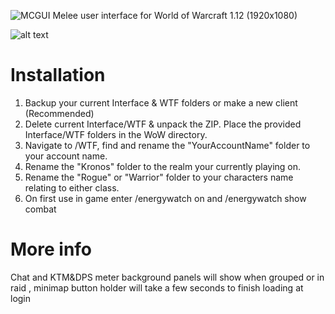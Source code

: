 ![MCGUI](https://i.imgur.com/dwAAHbA.png)
Melee user interface for World of Warcraft 1.12 (1920x1080)

![alt text](https://i.imgur.com/Nyt2McN.jpg)

# Installation
1. Backup your current Interface & WTF folders or make a new client (Recommended)
2. Delete current Interface/WTF & unpack the ZIP. Place the provided Interface/WTF folders in the WoW directory.
3. Navigate to /WTF, find and rename the "YourAccountName" folder to your account name.
4. Rename the "Kronos" folder to the realm your currently playing on.
5. Rename the "Rogue" or "Warrior" folder to your characters name relating to either class.
6. On first use in game enter /energywatch on and /energywatch show combat

# More info
Chat and KTM&DPS meter background panels will show when grouped or in raid , minimap button holder will take a few seconds to finish loading at login
